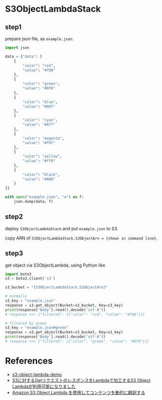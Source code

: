 # S3ObjectLambdaStack

## step1

prepare json file, as `example.json`.

```python
import json

data = {"data": [
    {
        "color": "red",
        "value": "#f00"
    },
    {
        "color": "green",
        "value": "#0f0"
    },
    {
        "color": "blue",
        "value": "#00f"
    },
    {
        "color": "cyan",
        "value": "#0ff"
    },
    {
        "color": "magenta",
        "value": "#f0f"
    },
    {
        "color": "yellow",
        "value": "#ff0"
    },
    {
        "color": "black",
        "value": "#000"
    }
]}

with open("example.json", "w") as f:
    json.dump(data, f)
```

## step2

deploy `S3ObjectLambdaStack` and put `example.json` to S3.

copy ARN of `S3ObjectLambdaStack.S3ObjectArn = {shown in command line}`.

## step3

get object via S3ObjectLambda, using Python like

```python
import boto3
s3 = boto3.client('s3')

s3_bucket = "{S3ObjectLambdaStack.S3ObjectArn}"

# normally
s3_key = "example.json"
response = s3.get_object(Bucket=s3_bucket, Key=s3_key)
print(response['Body'].read().decode('utf-8'))
# response >>> {"filtered": [{"color": "red", "value": "#f00"}]}

# filtered by green
s3_key = "example.json#green"
response = s3.get_object(Bucket=s3_bucket, Key=s3_key)
print(response['Body'].read().decode('utf-8'))
# response >>> {"filtered": [{"color": "green", "value": "#0f0"}]}
```

# References

- [s3-object-lambda-demo](https://github.com/miztiik/s3-object-lambda-demo)
- [S3に対するGetリクエストのレスポンスをLambdaで加工するS3 Object Lambdaが利用可能になりました](https://dev.classmethod.jp/articles/s3-object-lambda/)
- [Amazon S3 Object Lambda を使用してコンテンツを動的に翻訳する](https://aws.amazon.com/jp/blogs/news/translating-content-dynamically-by-using-amazon-s3-object-lambda/)